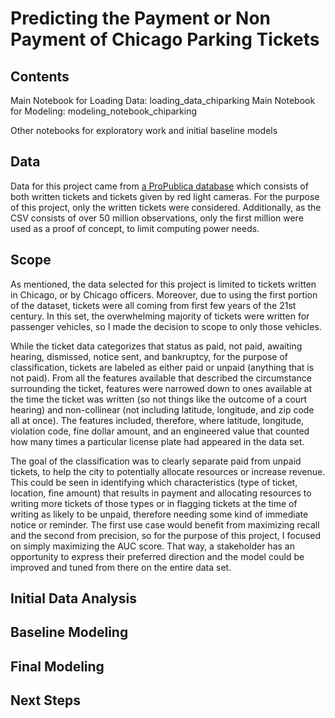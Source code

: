 # Predicting the Payment or Non Payment of Chicago Parking Tickets

## Contents

Main Notebook for Loading Data: loading_data_chiparking
Main Notebook for Modeling: modeling_notebook_chiparking

Other notebooks for exploratory work and initial baseline models

## Data

Data for this project came from [a ProPublica database](https://www.propublica.org/datastore/dataset/chicago-parking-ticket-data) which consists of both written tickets and tickets given by red light cameras. For the purpose of this project, only the written tickets were considered. Additionally, as the CSV consists of over 50 million observations, only the first million were used as a proof of concept, to limit computing power needs. 

## Scope

As mentioned, the data selected for this project is limited to tickets written in Chicago, or by Chicago officers. Moreover, due to using the first portion of the dataset, tickets were all coming from first few years of the 21st century. In this set, the overwhelming majority of tickets were written for passenger vehicles, so I made the decision to scope to only those vehicles. 

While the ticket data categorizes that status as paid, not paid, awaiting hearing, dismissed, notice sent, and bankruptcy, for the purpose of classification, tickets are labeled as either paid or unpaid (anything that is not paid). From all the features available that described the circumstance surrounding the ticket, features were narrowed down to ones available at the time the ticket was written (so not things like the outcome of a court hearing) and non-collinear (not including latitude, longitude, and zip code all at once). The features included, therefore, where latitude, longitude, violation code, fine dollar amount, and an engineered value that counted how many times a particular license plate had appeared in the data set. 

The goal of the classification was to clearly separate paid from unpaid tickets, to help the city to potentially allocate resources or increase revenue. This could be seen in identifying which characteristics (type of ticket, location, fine amount) that results in payment and allocating resources to writing more tickets of those types or in flagging tickets at the time of writing as likely to be unpaid, therefore needing some kind of immediate notice or reminder. The first use case would benefit from maximizing recall and the second from precision, so for the purpose of this project, I focused on simply maximizing the AUC score. That way, a stakeholder has an opportunity to express their preferred direction and the model could be improved and tuned from there on the entire data set. 

## Initial Data Analysis

## Baseline Modeling

## Final Modeling

## Next Steps
